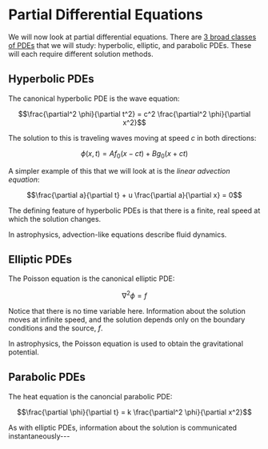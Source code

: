# Partial Differential Equations

We will now look at partial differential equations.  There are [3
broad classes of
PDEs](https://en.wikiversity.org/wiki/Partial_differential_equations#Elliptic,_Hyperbolic,_and_Parabolic_PDEs)
that we will study: hyperbolic, elliptic, and parabolic PDEs.  These
will each require different solution methods.


## Hyperbolic PDEs

The canonical hyperbolic PDE is the wave equation:

$$\frac{\partial^2 \phi}{\partial t^2} = c^2 \frac{\partial^2 \phi}{\partial x^2}$$

The solution to this is traveling waves moving at speed $c$ in both directions:

$$\phi(x, t) = A f_0(x - ct) + B g_0(x + ct)$$

A simpler example of this that we will look at is the _linear advection equation_:

$$\frac{\partial a}{\partial t} + u \frac{\partial a}{\partial x} = 0$$

The defining feature of hyperbolic PDEs is that there is a finite, real speed at which the solution changes.

In astrophysics, advection-like equations describe fluid dynamics.

## Elliptic PDEs

The Poisson equation is the canonical elliptic PDE:

$$\nabla^2 \phi = f$$

Notice that there is no time variable here.  Information about the solution
moves at infinite speed, and the solution depends only on the boundary conditions and the source, $f$.

In astrophysics, the Poisson equation is used to obtain the gravitational
potential.

## Parabolic PDEs

The heat equation is the canoncial parabolic PDE:

$$\frac{\partial \phi}{\partial t} = k \frac{\partial^2 \phi}{\partial x^2}$$

As with elliptic PDEs, information about the solution is communicated instantaneously---
